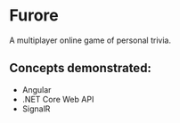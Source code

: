 # Furore
A multiplayer online game of personal trivia.

## Concepts demonstrated:
* Angular
* .NET Core Web API
* SignalR
